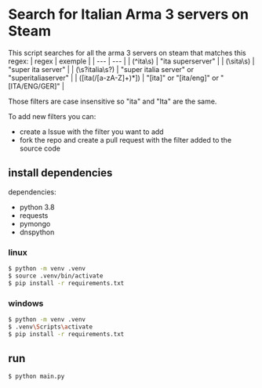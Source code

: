 # Search for Italian Arma 3 servers on Steam

This script searches for all the arma 3 servers on steam that matches this regex:
| regex | exemple |
| --- | --- |
| (^ita\\s) | "ita superserver" |
| (\\sita\\s) | "super ita server" |
| (\\s?italia\\s?) | "super italia server" or "superitaliaserver" |
| (\[ita(\/[a-zA-Z]+)*\]) | "[ita]" or "[ita/eng]" or "[ITA/ENG/GER]" |

Those filters are case insensitive so "ita" and "Ita" are the same.

To add new filters you can:
- create a Issue with the filter you want to add
- fork the repo and create a pull request with the filter added to the source code

## install dependencies

dependencies:
- python 3.8
- requests
- pymongo
- dnspython

### linux
```bash
$ python -m venv .venv
$ source .venv/bin/activate
$ pip install -r requirements.txt
```

### windows
```bash
$ python -m venv .venv
$ .venv\Scripts\activate
$ pip install -r requirements.txt
```

## run
```bash
$ python main.py
```
